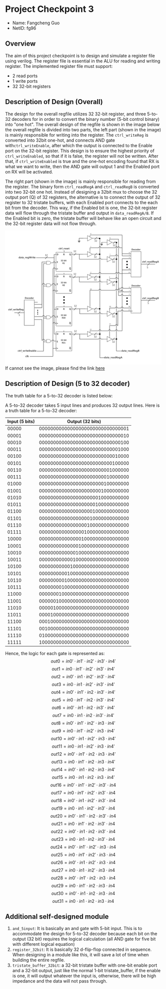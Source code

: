# Project Checkpoint 3

- Name: Fangcheng Guo
- NetID: fg96

## Overview

The aim of this project checkpoint is to design and simulate a register file using verilog. The register file is essential in the ALU for reading and writing register. The implemented register file must support:

- 2 read ports
- 1 write ports
- 32 32-bit registers

## Description of Design (Overall)

The design for the overall regfile utilizes 32 32-bit register, and three 5-to-32 decoders for in order to convert the binary number (5-bit control binary) into "one hot". The overall design of the regfile is shown in the image below the overall regfile is divided into two parts, the left part (shown in the image) is mainly responsible for writing into the register. The `ctrl_writeReg` is converted into 32bit one-hot, and connects AND gate with`ctrl_writeEnable`, after which the output is connected to the Enable port on the 32-bit register. This design is to ensure the highest priority of `ctrl_writeEnabled`, so that if it is false, the register will not be written. After that, if `ctrl_writeEnabled` is true and the one-hot encoding found that RX is what we want to write, then the AND gate will output 1 and the Enabled port on RX will be activated. 

The right part (shown in the image) is mainly responsible for reading from the register. The binary form `ctrl_readRegA` and `ctrl_readRegB` is converted into two 32-bit one hot. Instead of designing a 32bit mux to choose the 32 output port (Q) of 32 registers, the alternative is to connect the output of 32 register to 32 tristate buffers, with each Enabled port connects to the each bit from the decoder. This way, if the Enabled bit is one, the 32-bit register data will flow through the tristate buffer and output in `data_readRegA/B`. If the Enabled bit is zero, the tristate buffer will behave like an open circuit and the 32-bit register data will not flow through.

![regfile_overall_design](../Resources/regfile_overall_design.jpg)
If cannot see the image, please find the link [here](https://drive.google.com/file/d/1lQyfSuTF-MPF5qVyvufEdXKPHhOFRgYA/view?usp=sharing)

## Description of Design (5 to 32 decoder)

The truth table for a 5-to-32 decoder is listed below:

A 5-to-32 decoder takes 5 input lines and produces 32 output lines. Here is a truth table for a 5-to-32 decoder:

| Input (5 bits) | Output (32 bits)                 |
| -------------- | -------------------------------- |
| 00000          | 00000000000000000000000000000001 |
| 00001          | 00000000000000000000000000000010 |
| 00010          | 00000000000000000000000000000100 |
| 00011          | 00000000000000000000000000001000 |
| 00100          | 00000000000000000000000000010000 |
| 00101          | 00000000000000000000000000100000 |
| 00110          | 00000000000000000000000001000000 |
| 00111          | 00000000000000000000000010000000 |
| 01000          | 00000000000000000000000100000000 |
| 01001          | 00000000000000000000001000000000 |
| 01010          | 00000000000000000000010000000000 |
| 01011          | 00000000000000000000100000000000 |
| 01100          | 00000000000000000001000000000000 |
| 01101          | 00000000000000000010000000000000 |
| 01110          | 00000000000000000100000000000000 |
| 01111          | 00000000000000001000000000000000 |
| 10000          | 00000000000000010000000000000000 |
| 10001          | 00000000000000100000000000000000 |
| 10010          | 00000000000001000000000000000000 |
| 10011          | 00000000000010000000000000000000 |
| 10100          | 00000000000100000000000000000000 |
| 10101          | 00000000001000000000000000000000 |
| 10110          | 00000000010000000000000000000000 |
| 10111          | 00000000100000000000000000000000 |
| 11000          | 00000001000000000000000000000000 |
| 11001          | 00000010000000000000000000000000 |
| 11010          | 00000100000000000000000000000000 |
| 11011          | 00001000000000000000000000000000 |
| 11100          | 00010000000000000000000000000000 |
| 11101          | 00100000000000000000000000000000 |
| 11110          | 01000000000000000000000000000000 |
| 11111          | 10000000000000000000000000000000 |

Hence, the logic for each gate is represented as:
$$out0 = in0' \cdot in1' \cdot in2' \cdot in3' \cdot in4'$$
$$out1 = in0 \cdot in1' \cdot in2' \cdot in3' \cdot in4'$$
$$out2 = in0' \cdot in1 \cdot in2' \cdot in3' \cdot in4'$$
$$out3 = in0 \cdot in1 \cdot in2' \cdot in3' \cdot in4'$$
$$out4 = in0' \cdot in1' \cdot in2 \cdot in3' \cdot in4'$$
$$out5 = in0 \cdot in1' \cdot in2 \cdot in3' \cdot in4'$$
$$out6 = in0' \cdot in1 \cdot in2 \cdot in3' \cdot in4'$$
$$out7 = in0 \cdot in1 \cdot in2 \cdot in3' \cdot in4'$$
$$out8 = in0' \cdot in1' \cdot in2' \cdot in3 \cdot in4'$$
$$out9 = in0 \cdot in1' \cdot in2' \cdot in3 \cdot in4'$$
$$out10 = in0' \cdot in1 \cdot in2' \cdot in3 \cdot in4'$$
$$out11 = in0 \cdot in1 \cdot in2' \cdot in3 \cdot in4'$$
$$out12 = in0' \cdot in1' \cdot in2 \cdot in3 \cdot in4'$$
$$out13 = in0 \cdot in1' \cdot in2 \cdot in3 \cdot in4'$$
$$out14 = in0' \cdot in1 \cdot in2 \cdot in3 \cdot in4'$$
$$out15 = in0 \cdot in1 \cdot in2 \cdot in3 \cdot in4'$$
$$out16 = in0' \cdot in1' \cdot in2' \cdot in3' \cdot in4$$
$$out17 = in0 \cdot in1' \cdot in2' \cdot in3' \cdot in4$$
$$out18 = in0' \cdot in1 \cdot in2' \cdot in3' \cdot in4$$
$$out19 = in0 \cdot in1 \cdot in2' \cdot in3' \cdot in4$$
$$out20 = in0' \cdot in1' \cdot in2 \cdot in3' \cdot in4$$
$$out21 = in0 \cdot in1' \cdot in2 \cdot in3' \cdot in4$$
$$out22 = in0' \cdot in1 \cdot in2 \cdot in3' \cdot in4$$
$$out23 = in0 \cdot in1 \cdot in2 \cdot in3' \cdot in4$$
$$out24 = in0' \cdot in1' \cdot in2' \cdot in3 \cdot in4$$
$$out25 = in0 \cdot in1' \cdot in2' \cdot in3 \cdot in4$$
$$out26 = in0' \cdot in1 \cdot in2' \cdot in3 \cdot in4$$
$$out27 = in0 \cdot in1 \cdot in2' \cdot in3 \cdot in4$$
$$out28 = in0' \cdot in1' \cdot in2 \cdot in3 \cdot in4$$
$$out29 = in0 \cdot in1' \cdot in2 \cdot in3 \cdot in4$$
$$out30 = in0' \cdot in1 \cdot in2 \cdot in3 \cdot in4$$
$$out31 = in0 \cdot in1 \cdot in2 \cdot in3 \cdot in4$$

## Additional self-designed module

1. `and_5input`: It is basically an and gate with 5-bit input. This is to accommodate the design for 5-to-32 decoder because each bit on the output (32 bit) requires the logical calculation (all AND gate for five bit with different logical equation)
1. `register_32bit`: It is basically 32 d-flip-flop connected in sequence. When designing in a module like this, it will save a lot of time when building the entire regfile.
1. `tristate_buffer_32bit`: a 32-bit tristate buffer with one-bit enable port and a 32-bit output, just like the normal 1-bit tristate_buffer, if the enable is one, it will output whatever the input is, otherwise, there will be high impedance and the data will not pass through.
